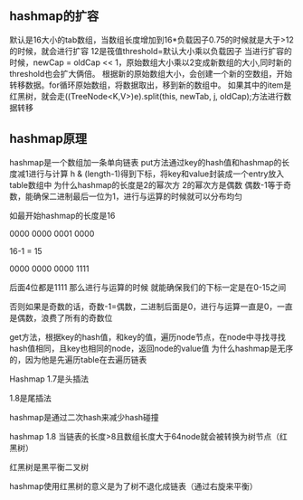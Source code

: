 ## hashmap的扩容

默认是16大小的tab数组，当数组长度增加到16*负载因子0.75的时候就是大于>12的时候，就会进行扩容 12是筏值threshold=默认大小乘以负载因子
当进行扩容的时候，newCap = oldCap << 1，原始数组大小乘以2变成新数组的大小,同时新的threshold也会扩大俩倍。
根据新的原始数组大小，会创建一个新的空数组，开始转移数据。for循环原始数组，将数据取出，移到新的数组中。
如果其中的item是红黑树，就会走((TreeNode<K,V>)e).split(this, newTab, j, oldCap);方法进行数据转移



## hashmap原理

hashmap是一个数组加一条单向链表
put方法通过key的hash值和hashmap的长度减1进行与计算 h & (length-1)得到下标，将key和value封装成一个entry放入table数组中
为什么hashmap的长度是2的幂次方 2的幂次方是偶数 偶数-1等于奇数，能确保二进制最后一位为1，进行与运算的时候就可以分布均匀

如最开始hashmap的长度是16

   0000 0000  0001  0000 

 16-1 = 15 

0000 0000 0000 1111

后面4位都是1111 那么进行与运算的时候 就能确保我们的下标一定是在0-15之间

否则如果是奇数的话，奇数-1=偶数，二进制后面是0，进行与运算一直是0，一直是偶数，浪费了所有的奇数位

get方法，根据key的hash值，和key的值，遍历node节点，在node中寻找寻找hash值相同，且key也相同的node，返回node的value值
为什么hashmap是无序的，因为他是先遍历table在去遍历链表

Hashmap 1.7是头插法

1.8是尾插法

hashmap是通过二次hash来减少hash碰撞

hashmap 1.8 当链表的长度>8且数组长度大于64node就会被转换为树节点（红黑树）

红黑树是黑平衡二叉树

hashmap使用红黑树的意义是为了树不退化成链表（通过右旋来平衡）

